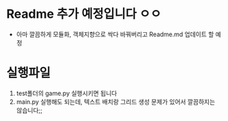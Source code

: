 # Readme 추가 예정입니다 ㅇㅇ
- 아마 깔끔하게 모듈화, 객체지향으로 싹다 바꿔버리고 Readme.md 업데이트 할 예정

# 실행파일
1. test폴더의 game.py 실행시키면 됩니다
2. main.py 실행해도 되는데, 텍스트 배치랑 그리드 생성 문제가 있어서 깔끔하지는 않습니다;; 
